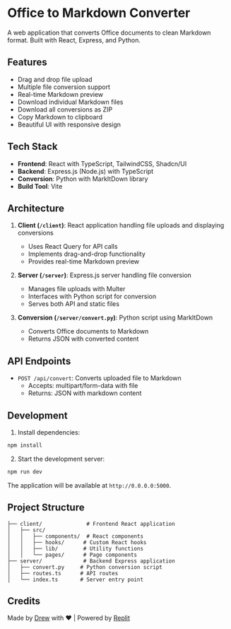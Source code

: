 
# Office to Markdown Converter

A web application that converts Office documents to clean Markdown format. Built with React, Express, and Python.

## Features

- Drag and drop file upload
- Multiple file conversion support
- Real-time Markdown preview
- Download individual Markdown files
- Download all conversions as ZIP
- Copy Markdown to clipboard
- Beautiful UI with responsive design

## Tech Stack

- **Frontend**: React with TypeScript, TailwindCSS, Shadcn/UI
- **Backend**: Express.js (Node.js) with TypeScript
- **Conversion**: Python with MarkItDown library
- **Build Tool**: Vite

## Architecture

1. **Client (`/client`)**: React application handling file uploads and displaying conversions
   - Uses React Query for API calls
   - Implements drag-and-drop functionality
   - Provides real-time Markdown preview

2. **Server (`/server`)**: Express.js server handling file conversion
   - Manages file uploads with Multer
   - Interfaces with Python script for conversion
   - Serves both API and static files

3. **Conversion (`/server/convert.py`)**: Python script using MarkItDown
   - Converts Office documents to Markdown
   - Returns JSON with converted content

## API Endpoints

- `POST /api/convert`: Converts uploaded file to Markdown
  - Accepts: multipart/form-data with file
  - Returns: JSON with markdown content

## Development

1. Install dependencies:
```bash
npm install
```

2. Start the development server:
```bash
npm run dev
```

The application will be available at `http://0.0.0.0:5000`.

## Project Structure

```
├── client/              # Frontend React application
│   ├── src/
│   │   ├── components/  # React components
│   │   ├── hooks/      # Custom React hooks
│   │   ├── lib/        # Utility functions
│   │   └── pages/      # Page components
├── server/             # Backend Express application
│   ├── convert.py     # Python conversion script
│   ├── routes.ts      # API routes
│   └── index.ts       # Server entry point
```

## Credits

Made by [Drew](https://x.com/davisdredotcom) with ❤️ | Powered by [Replit](https://replit.com)
